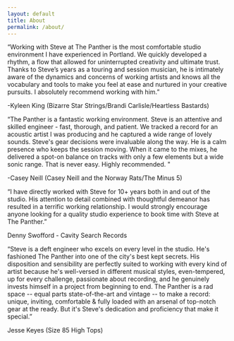 ```yaml
---
layout: default
title: About
permalink: /about/
---
```


“Working with Steve at The Panther is the most comfortable studio environment I have experienced in Portland. We quickly developed a rhythm, a flow that allowed for uninterrupted creativity and ultimate trust. Thanks to Steve’s years as a touring and session musician, he is intimately aware of the dynamics and concerns of working artists and knows all the vocabulary and tools to make you feel at ease and nurtured in your creative pursuits. I absolutely recommend working with him.”

-Kyleen King (Bizarre Star Strings/Brandi Carlisle/Heartless Bastards)


“The Panther is a fantastic working environment. Steve is an attentive and skilled engineer - fast, thorough, and patient. We tracked a record for an acoustic artist I was producing and he captured a wide range of lovely sounds. Steve's gear decisions were invaluable along the way. He is a calm presence who keeps the session moving. When it came to the mixes, he delivered a spot-on balance on tracks with only a few elements but a wide sonic range. That is never easy. Highly recommended. "

-Casey Neill (Casey Neill and the Norway Rats/The Minus 5)


“I have directly worked with Steve for 10+ years both in and out of the studio. His attention to detail combined with thoughtful demeanor has resulted in a terrific working relationship. I would strongly encourage anyone looking for a quality studio experience to book time with Steve at The Panther.”

Denny Swofford - Cavity Search Records


“Steve is a deft engineer who excels on every level in the studio. He's fashioned The Panther into one of the city's best kept secrets. His disposition and sensibility are perfectly suited to working with every kind of artist because he's well-versed in different musical styles, even-tempered, up for every challenge, passionate about recording, and he genuinely invests himself in a project from beginning to end. The Panther is a rad space -- equal parts state-of-the-art and vintage -- to make a record: unique, inviting, comfortable & fully loaded with an arsenal of top-notch gear at the ready. But it's Steve's dedication and proficiency that make it special.”

Jesse Keyes (Size 85 High Tops)
